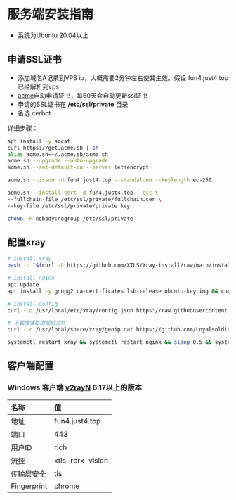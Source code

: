 # 服务端安装指南
- 系统为Ubuntu 20.04以上
## 申请SSL证书
- 添加域名A记录到VPS ip，大概需要2分钟左右使其生效。假设 fun4.just4.top 已经解析到vps
- [acme](https://github.com/acmesh-official/acme.sh)自动申请证书，每60天会自动更新ssl证书
- 申请的SSL证书在 **/etc/ssl/private** 目录
- 备选 cerbot

详细步骤：
```bash
apt install -y socat
curl https://get.acme.sh | sh
alias acme.sh=~/.acme.sh/acme.sh
acme.sh --upgrade --auto-upgrade
acme.sh --set-default-ca --server letsencrypt

acme.sh --issue -d fun4.just4.top --standalone --keylength ec-256

acme.sh --install-cert -d fun4.just4.top --ecc \
--fullchain-file /etc/ssl/private/fullchain.cer \
--key-file /etc/ssl/private/private.key

chown -R nobody:nogroup /etc/ssl/private
```

## 配置xray
```bash
# install xray
bash -c "$(curl -L https://github.com/XTLS/Xray-install/raw/main/install-release.sh)" @ install --beta

# install nginx
apt update
apt install -y gnupg2 ca-certificates lsb-release ubuntu-keyring && curl https://nginx.org/keys/nginx_signing.key | gpg --dearmor > /usr/share/keyrings/nginx-archive-keyring.gpg && echo "deb [signed-by=/usr/share/keyrings/nginx-archive-keyring.gpg] http://nginx.org/packages/mainline/ubuntu `lsb_release -cs` nginx" > /etc/apt/sources.list.d/nginx.list && echo -e "Package: *\nPin: origin nginx.org\nPin: release o=nginx\nPin-Priority: 900\n" > /etc/apt/preferences.d/99nginx && apt update -y && apt install -y nginx && mkdir -p /etc/systemd/system/nginx.service.d && echo -e "[Service]\nExecStartPost=/bin/sleep 0.1" > /etc/systemd/system/nginx.service.d/override.conf && systemctl daemon-reload

# install config
curl -Lo /usr/local/etc/xray/config.json https://raw.githubusercontent.com/chika0801/Xray-examples/main/VLESS-XTLS-Vision/config_server.json && curl -Lo /etc/nginx/nginx.conf https://raw.githubusercontent.com/chika0801/Xray-examples/main/VLESS-XTLS-Vision/nginx.conf

# 下载增强路由规则文件
curl -Lo /usr/local/share/xray/geoip.dat https://github.com/Loyalsoldier/v2ray-rules-dat/releases/latest/download/geoip.dat && curl -Lo /usr/local/share/xray/geosite.dat https://github.com/Loyalsoldier/v2ray-rules-dat/releases/latest/download/geosite.dat

systemctl restart xray && systemctl restart nginx && sleep 0.5 && systemctl status xray && systemctl status nginx
```

## 客户端配置
### Windows 客户端 [v2rayN](https://github.com/2dust/v2rayN) 6.17以上的版本
| 名称 | 值 |
| :--- | :--- |
| 地址 | fun4.just4.top |
| 端口 | 443 |
| 用户ID | rich |
| 流控 | xtls-rprx-vision |
| 传输层安全 | tls |
| Fingerprint | chrome |




